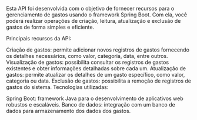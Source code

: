 Esta API foi desenvolvida com o objetivo de fornecer recursos para o gerenciamento de gastos usando o framework Spring Boot. Com ela, você poderá realizar operações de criação, leitura, atualização e exclusão de gastos de forma simples e eficiente.

Principais recursos da API:

Criação de gastos: permite adicionar novos registros de gastos fornecendo os detalhes necessários, como valor, categoria, data, entre outros.
Visualização de gastos: possibilita consultar os registros de gastos existentes e obter informações detalhadas sobre cada um.
Atualização de gastos: permite atualizar os detalhes de um gasto específico, como valor, categoria ou data.
Exclusão de gastos: possibilita a remoção de registros de gastos do sistema.
Tecnologias utilizadas:

Spring Boot: framework Java para o desenvolvimento de aplicativos web robustos e escaláveis.
Banco de dados: integração com um banco de dados para armazenamento dos dados dos gastos.